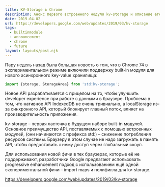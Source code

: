 ```yaml
---
title: KV-Storage в Chrome
description: Анонс первого встроенного модуля kv-storage и описание его API
date: 2019-04-02
url: https://developers.google.com/web/updates/2019/03/kv-storage 
tags:
  - builtinmodule
  - announcement
  - chrome
  - future
layout: layouts/post.njk
---
```

Пару недель назад была большая новость о том, что в Chrome 74 в экспериментальном режиме включили поддержку built-in модуля для нового асинхронного key-value хранилища:

```js
import {storage, StorageArea} from 'std:kv-storage';
```

Новое API разрабатывается с прицелом на то, чтобы улучшить developer experience при работе с данными в браузере. Проблема в том, что нативное API IndexedDB не очень тривиально, а localStorage из-за синхронного API, который блокирует главный поток, влияет на производительность приложения.

kv-storage – первая ласточка в будущем наборе built-in модулей. Основное преимущество API, поставляемых с помощью встроенных модулей, (они начинаются с префикса std:) – снижение потребления ресурсов системы. Браузеру в этом случае не надо загружать в память API, чтобы предоставить к нему доступ через глобальный скоуп.

Для использования новой фичи в тех браузерах, которые её не поддерживают, разработчики Google предлагают использовать progressive enhancement подход с использованием ещё одной экспериментальной фичи – import maps и полифилла для kv-storage.

https://developers.google.com/web/updates/2019/03/kv-storage 
